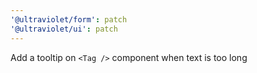 ```yaml
---
'@ultraviolet/form': patch
'@ultraviolet/ui': patch
---
```


Add a tooltip on `<Tag />` component when text is too long
